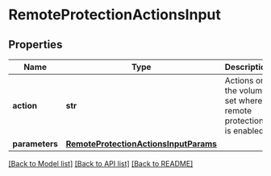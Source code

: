 # RemoteProtectionActionsInput

## Properties
Name | Type | Description | Notes
------------ | ------------- | ------------- | -------------
**action** | **str** | Actions on the volume set where remote protection is enabled. | [optional] 
**parameters** | [**RemoteProtectionActionsInputParams**](RemoteProtectionActionsInputParams.md) |  | [optional] 

[[Back to Model list]](../README.md#documentation-for-models) [[Back to API list]](../README.md#documentation-for-api-endpoints) [[Back to README]](../README.md)



